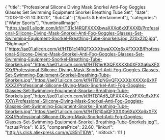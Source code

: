 {
	"title": "Professional Silicone Diving Mask Snorkel Anti-Fog Goggles Glasses Set Swimming Equipment Snorkel Breathing Tube Set",
	"date": "2018-10-31 10:30:20",
	"SubCat": ["Sports & Entertainment"],
	"categories": ["Water Sports"],
	"thumbnailImage": "https://ae01.alicdn.com/kf/HTB1c14RQFXXXXbwaXXXq6xXFXXXB/Professional-Silicone-Diving-Mask-Snorkel-Anti-Fog-Goggles-Glasses-Set-Swimming-Equipment-Snorkel-Breathing-Tube-Snorkels.jpg_220x220.jpg",
	"BigImage": ["https://ae01.alicdn.com/kf/HTB1c14RQFXXXXbwaXXXq6xXFXXXB/Professional-Silicone-Diving-Mask-Snorkel-Anti-Fog-Goggles-Glasses-Set-Swimming-Equipment-Snorkel-Breathing-Tube-Snorkels.jpg","https://ae01.alicdn.com/kf/HTB1erKXQFXXXXb0XFXXq6xXFXXXr/Professional-Silicone-Diving-Mask-Snorkel-Anti-Fog-Goggles-Glasses-Set-Swimming-Equipment-Snorkel-Breathing-Tube-Snorkels.jpg","https://ae01.alicdn.com/kf/HTB1pNGvQFXXXXbiXXXXq6xXFXXXZ/Professional-Silicone-Diving-Mask-Snorkel-Anti-Fog-Goggles-Glasses-Set-Swimming-Equipment-Snorkel-Breathing-Tube-Snorkels.jpg","https://ae01.alicdn.com/kf/HTB1Ad8_QFXXXXczXFXXq6xXFXXXY/Professional-Silicone-Diving-Mask-Snorkel-Anti-Fog-Goggles-Glasses-Set-Swimming-Equipment-Snorkel-Breathing-Tube-Snorkels.jpg","https://ae01.alicdn.com/kf/HTB1j0aiQFXXXXb6XpXXq6xXFXXX4/Professional-Silicone-Diving-Mask-Snorkel-Anti-Fog-Goggles-Glasses-Set-Swimming-Equipment-Snorkel-Breathing-Tube-Snorkels.jpg"],
	"actualPrice": 16.95,
	"comparePrice": 22.60,
	"linkurl": "http://s.click.aliexpress.com/e/c85hT1DW",
	"inStock": 111
}
